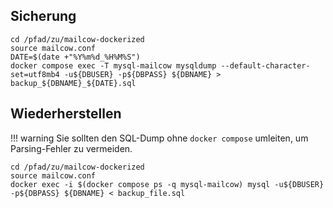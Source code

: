 ## Sicherung

```
cd /pfad/zu/mailcow-dockerized
source mailcow.conf
DATE=$(date +"%Y%m%d_%H%M%S")
docker compose exec -T mysql-mailcow mysqldump --default-character-set=utf8mb4 -u${DBUSER} -p${DBPASS} ${DBNAME} > backup_${DBNAME}_${DATE}.sql
```

## Wiederherstellen

!!! warning
    Sie sollten den SQL-Dump ohne `docker compose` umleiten, um Parsing-Fehler zu vermeiden.

```
cd /pfad/zu/mailcow-dockerized
source mailcow.conf
docker exec -i $(docker compose ps -q mysql-mailcow) mysql -u${DBUSER} -p${DBPASS} ${DBNAME} < backup_file.sql
```

